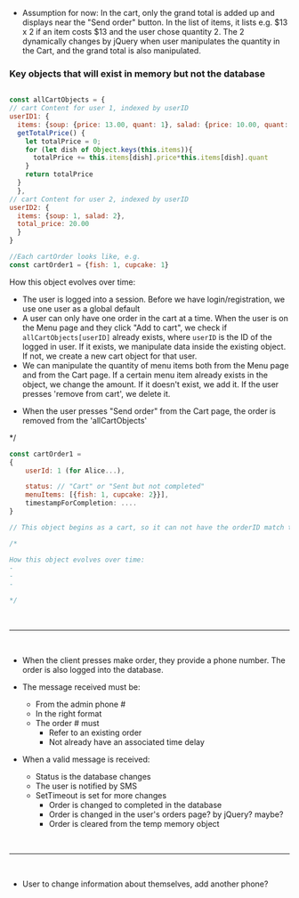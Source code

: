* Assumption for now: In the cart, only the grand total is added up and displays near the "Send order" button. In the list of items, it lists e.g. $13 x 2 if an item costs $13 and the user chose quantity 2. The 2 dynamically changes by jQuery when user manipulates the quantity in the Cart, and the grand total is also manipulated.

### Key objects that will exist in memory but not the database

```js

const allCartObjects = {
// cart Content for user 1, indexed by userID
userID1: {
  items: {soup: {price: 13.00, quant: 1}, salad: {price: 10.00, quant: 2}}, 
  getTotalPrice() {
    let totalPrice = 0;
    for (let dish of Object.keys(this.items)){
      totalPrice += this.items[dish].price*this.items[dish].quant
    }
    return totalPrice
  }
  }, 
// cart Content for user 2, indexed by userID
userID2: {
  items: {soup: 1, salad: 2},
  total_price: 20.00
  }
}

//Each cartOrder looks like, e.g.
const cartOrder1 = {fish: 1, cupcake: 1}

```

How this object evolves over time:
- The user is logged into a session. Before we have login/registration, we use one user as a global default
- A user can only have one order in the cart at a time. When the user is on the Menu page and they click "Add to cart", we check if  `allCartObjects[userID]` already exists, where `userID` is the ID of the logged in user. If it exists, we manipulate data inside the existing object. If not, we create a new cart object for that user.
- We can manipulate the quantity of menu items both from the Menu page and from the Cart page. If a certain menu item already exists in the object, we change the amount. If it doesn't exist, we add it. If the user presses 'remove from cart', we delete it.
* When the user presses "Send order" from the Cart page, the order is removed from the 'allCartObjects'

*/



```js
const cartOrder1 = 
{
    userId: 1 (for Alice...),

    status: // "Cart" or "Sent but not completed"
    menuItems: [{fish: 1, cupcake: 2}}],
    timestampForCompletion: ....
}

// This object begins as a cart, so it can not have the orderID match the database yet

/*

How this object evolves over time:
- 
-
-

*/
```
<br>

----

<br>


* When the client presses make order, they provide a phone number. The order is also logged into the database.

* The message received must be:
  * From the admin phone #
  * In the right format
  * The order # must
    * Refer to an existing order
    * Not already have an associated time delay

* When a valid message is received:
  * Status is the database changes
  * The user is notified by SMS
  * SetTimeout is set for more changes
    * Order is changed to completed in the database
    * Order is changed in the user's orders page? by jQuery? maybe?
    * Order is cleared from the temp memory object

<br>

----

<br>

* User to change information about themselves, add another phone?